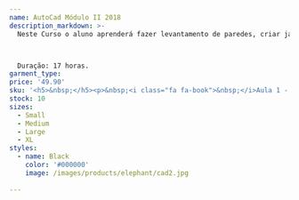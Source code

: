 ```yaml
---
name: AutoCad Módulo II 2018
description_markdown: >-
  Neste Curso o aluno aprenderá fazer levantamento de paredes, criar janelas, telhado, textura, iluminação, renderização e muitas outras coisas interessantes.



  Duração: 17 horas.
garment_type:
price: '49.90'
sku: '<h5>&nbsp;</h5><p>&nbsp;<i class="fa fa-book">&nbsp;</i>Aula 1 - Introdução ao ambiente 3D</p><p>&nbsp;<i class="fa fa-book">&nbsp;</i>Aula 2 - O eixo Z e  os sólidos</p><p>&nbsp;<i class="fa fa-book">&nbsp;</i>Aula 3 - Levantando paredes I</p><p>&nbsp;<i class="fa fa-book">&nbsp;</i>Aula 4 - Levantando paredes II</p><p>&nbsp;<i class="fa fa-book">&nbsp;</i>Aula 5 - Ferramenta Presspull</p><p>&nbsp;<i class="fa fa-book">&nbsp;</i>Aula 6 - Modelando medidas diferentes</p><p>&nbsp;<i class="fa fa-book">&nbsp;</i>Aula 7 - Criando blocos 3D</p><p>&nbsp;<i class="fa fa-book">&nbsp;</i>Aula 8 - Bloco Janela</p><p>&nbsp;<i class="fa fa-book">&nbsp;</i>Aula 9 - Bloco dinâmico I - Modelagem</p><p>&nbsp;<i class="fa fa-book">&nbsp;</i>Aula 10 - Bloco dinâmico II - Teste de bloco</p><p>&nbsp;<i class="fa fa-book">&nbsp;</i>Aula 11 - Telhado 3D - Sistema de coordenadas</p><p>&nbsp;<i class="fa fa-book">&nbsp;</i>Aula 12 - Telhado 3D - Modelando o telhado</p><p>&nbsp;<i class="fa fa-book">&nbsp;</i>Aula 13 - Textura</p><p>&nbsp;<i class="fa fa-book">&nbsp;</i>Aula 14 - Criando Luzes</p><p>&nbsp;<i class="fa fa-book">&nbsp;</i>Aula 15 - Fases de apresentação</p><p>&nbsp;<i class="fa fa-book">&nbsp;</i>Aula 16 - Renderização</p><p>&nbsp;<i class="fa fa-book">&nbsp;</i>Aula 17 - Cortes 2D partindo da modelagem</p><p>&nbsp;<i class="fa fa-book">&nbsp;</i>Aula 18 - Criando Vistas</p><p>&nbsp;<i class="fa fa-book">&nbsp;</i>Aula 19 - Configurando a plotagem</p><p>&nbsp;<i class="fa fa-book">&nbsp;</i>Aula 20 - Impressão da planta</p><p>&nbsp;<i class="fa fa-book">&nbsp;</i>Aula 21 - Modelagem Torninho paralelo - Parafuso central - Parte 1</p><p>&nbsp;<i class="fa fa-book">&nbsp;</i>Aula 22 - Parafuso central - Parte 2</p><p>&nbsp;<i class="fa fa-book">&nbsp;</i>Aula 23 - Mandíbula Fixa - Parte 1</p><p>&nbsp;<i class="fa fa-book">&nbsp;</i>Aula 24 - Mandíbula Fixa - Parte 2</p><p>&nbsp;<i class="fa fa-book">&nbsp;</i>Aula 25 - Chapa Guia</p><p>&nbsp;<i class="fa fa-book">&nbsp;</i>Aula 26 - Perfuração da peça</p><p>&nbsp;<i class="fa fa-book">&nbsp;</i>Aula 27 - Mandíbula Móvel</p><p>&nbsp;<i class="fa fa-book">&nbsp;</i>Aula 28 - Mandíbula Móvel - Furação</p><p>&nbsp;<i class="fa fa-book">&nbsp;</i>Aula 29 - Imprimindo a modelagem</p><p>&nbsp;<i class="fa fa-book">&nbsp;</i>Aula 30 - Imprimindo com Viewbase</p><p>&nbsp;<i class="fa fa-book">&nbsp;</i>Aula 31 - Banqueta alta -Parte 1</p><p>&nbsp;<i class="fa fa-book">&nbsp;</i>Aula 32 - Banqueta alta -Parte 2</p><p>&nbsp;<i class="fa fa-book">&nbsp;</i>Aula 33 - Finalização da Banqueta</p><p>&nbsp;<i class="fa fa-book">&nbsp;</i>Aula 34 - Suavizar Malha</p>'
stock: 10
sizes:
  - Small
  - Medium
  - Large
  - XL
styles:
  - name: Black
    color: '#000000'
    image: /images/products/elephant/cad2.jpg
  
---
```

